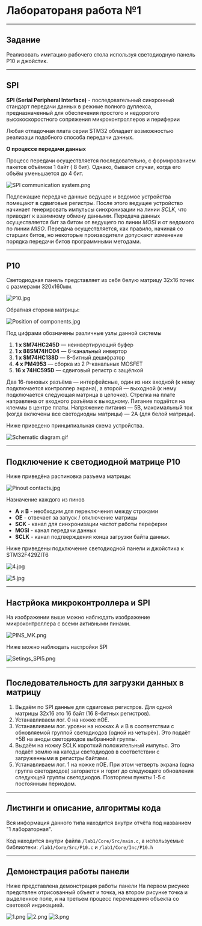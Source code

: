 # Лаборатораня работа №1
***
## Задание
Реализовать имитацию рабочего стола используя светодиодную панель P10 и джойстик.

***

## SPI ##
**SPI (Serial Peripheral Interface)** - последовательный синхронный стандарт передачи данных в режиме полного дуплекса, 
предназначенный для обеспечения простого и недорогого высокоскоростного сопряжения микроконтроллеров и периферии

Любая отладочная плата серии STM32 обладает возможностью реализаци подобного способа передачи данных.

**О процессе передачи данных**

Процесс передачи осуществляется последовательно, с формированием пакетов объёмом 1 байт ( 8 бит). Однако, бывают 
случаи, когда его объём уменьшается до 4 бит.

![SPI communication system.png](Additional%20files%2FSPI%20communication%20system.png)

 
Подлежащие передаче данные ведущее и ведомое устройства помещают в сдвиговые регистры. После этого ведущее 
устройство начинает генерировать импульсы синхронизации на линии *SCLK*, что приводит к взаимному обмену данными. 
Передача данных осуществляется бит за битом от ведущего по линии *MOSI* и от ведомого по линии *MISO*. Передача 
осуществляется, как правило, начиная со старших битов, но некоторые производители допускают изменение порядка 
передачи битов программными методами.

***
## P10 ##

Светодиодная панель представляет из себя белую матрицу 32x16 точек с размерами 320x160мм.


![P10.jpg](Additional%20files%2FP10.jpg)

Обратная сторона матрицы:

![Position of components.jpg](Additional%20files%2FPosition%20of%20components.jpg)

Под цифрами обозначены различные узлы данной системы
1. **1 x SM74HC245D** — неинвертирующий буфер
2. **1 x 88SM74HC04** — 6-канальный инвертор
3. **1 x SM74HC138D** — 8-битный дешифратор
4. **4 x PM4953** — сборка из 2 P-канальных MOSFET
5. **16 x 74HC595D** — сдвиговый регистр с защёлкой

Два 16-пиновых разъёма — интерфейсные, один из них входной (к нему подключается контроллер экрана), а второй — выходной (к нему подключается следующая матрица в цепочке). Стрелка на плате направлена от входного разъёма к выходному.
Питание подаётся на клеммы в центре платы. Напряжение питания — 5В, максимальный ток (когда включены все светодиодны матрицы) — 2А (для белой матрицы).

Ниже приведено принципиальная схема устройства.

![Schematic diagram.gif](Additional%20files%2FSchematic%20diagram.gif)

*******

## Подключение к светодиодной матрице P10 ##

Ниже приведёна распиновка разъема матрицы:

![Pinout contacts.jpg](Additional%20files%2FPinout%20contacts.jpg)

Назначение каждого из пинов
- **A** и **B** - необходим для переключения между строками
- **OE** - отвечает за запуск / отключение матрицы
- **SCK** - канал для синхронизации частот работы переферии
- **MOSI** - канал передачи данных
- **SCLK** - канал подтверждения конца загрузки байта данных.

Ниже приведены подключение светодиодной панели и джойстика к STM32F429ZIT6

![4.jpg](https://github.com/Mister1-cat/P10/blob/main/Additional%20files/4.jpg)

![5.jpg](https://github.com/Mister1-cat/P10/blob/main/Additional%20files/5.jpg)

******************
## Настрйока микроконтроллера и SPI

На изображении выше можно наблюдать изображение микроконтроллера с всеми активными пинами.

![PINS_MK.png](https://github.com/Mister1-cat/P10/blob/main/Additional%20files/PINS_MK.jpg)

Ниже можно наблюдать настройки SPI

![Setings_SPI5.png](https://github.com/Mister1-cat/P10/blob/main/Additional%20files/Setings_SPI5.jpg)

*******************
 ## Последовательность для загрузки данных в матрицу ###

1. Выдаём по SPI данные для сдвиговых регистров. Для одной матрицы 32x16 это 16 байт (16 8-битных регистров).
2. Устанавливаем лог. 0 на ножке nOE.
3. Устанавливаем лог. уровни на ножках A и B в соответствии с обновляемой группой светодиодов (одной из четырёх). Это подаёт +5В на аноды светодиодов выбранной группы.
4. Выдаём на ножку SCLK короткий положительный импульс. Это подаёт землю на катоды светодиодов в соответствии с загруженными в регистры байтами.
5. Устанавливаем лог. 1 на ножке nOE. При этом четверть экрана (одна группа светодиодов) загорается и горит до следующего обновления следующей группы светодиодов.
Повторяем пункты 1-5 с постоянным периодом.

*******************

## Листинги и описание, алгоритмы кода

Вся информация данного типа находится внутри отчёта под названием "1 лабораторная".

Код находится внутри файла `/lab1/Core/Src/main.c`, а используемые библиотеки: `/lab1/Core/Src/P10.c` и `/lab1/Core/Inc/P10.h`

*******************
 ## Демонстрация работы панели ###
 
Ниже представлена демонстрация работы панели
На первом рисунке предствлен отрисованный объект и точка, на втором рисунке точка и выделенное поле, и на третьем процесс перемещения объекта со световой индикацией.

![1.png](https://github.com/Mister1-cat/P10/blob/main/Additional%20files/1.jpg)
![2.png](https://github.com/Mister1-cat/P10/blob/main/Additional%20files/2.jpg)
![3.png](https://github.com/Mister1-cat/P10/blob/main/Additional%20files/3.jpg)


